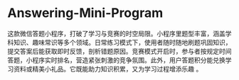# Answering-Mini-Program
这款微信答题小程序，打破了学习与竞赛的时空局限。小程序里题型丰富，涵盖学科知识、趣味常识等多个领域。日常练习模式下，使用者随时随地刷题巩固知识，提交答案后能获取即时反馈，剖析错题原因。竞赛模式开启时，参与者按规定时间答题，小程序实时排名，营造紧张刺激的竞争氛围。此外，用户答题积分能兑换学习资料或精美小礼品。它既能助力知识积累，又为学习过程增添乐趣 。
